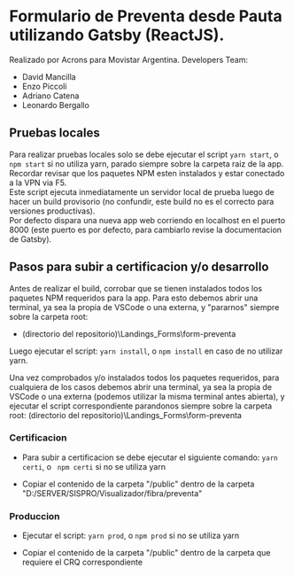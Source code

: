 # Formulario de Preventa desde Pauta utilizando Gatsby (ReactJS).
Realizado por Acrons para Movistar Argentina.
Developers Team:

- David Mancilla
- Enzo Piccoli
- Adriano Catena
- Leonardo Bergallo

## Pruebas locales
Para realizar pruebas locales solo se debe ejecutar el script `yarn start`, o `npm start` si no utiliza yarn, parado siempre sobre la carpeta raiz de la app. Recordar revisar que los paquetes NPM esten instalados y estar conectado a la VPN via F5. </br>
Este script ejecuta inmediatamente un servidor local de prueba luego de hacer un build provisorio (no confundir, este build no es el correcto para versiones productivas).</br>
Por defecto dispara una nueva app web corriendo en localhost en el puerto 8000 (este puerto es por defecto, para cambiarlo revise la documentacion de Gatsby).

## Pasos para subir a certificacion y/o desarrollo
Antes de realizar el build, corrobar que se tienen instalados todos los paquetes NPM requeridos para la app. Para esto debemos abrir una terminal, ya sea la propia de VSCode o una externa, y "pararnos" siempre sobre la carpeta root:
- (directorio del repositorio)\Landings_Forms\form-preventa

Luego ejecutar el script: `yarn install`, o `npm install` en caso de no utilizar yarn.</br>

Una vez comprobados y/o instalados todos los paquetes requeridos, para cualquiera de los casos debemos abrir una terminal, ya sea la propia de VSCode o una externa (podemos utilizar la misma terminal antes abierta), y ejecutar el script correspondiente parandonos siempre sobre la carpeta root: (directorio del repositorio)\Landings_Forms\form-preventa

### Certificacion

- Para subir a certificacion se debe ejecutar el siguiente comando:
  `yarn certi`, o ` npm certi` si no se utiliza yarn

- Copiar el contenido de la carpeta "/public" dentro de la carpeta "D:/SERVER/SISPRO/Visualizador/fibra/preventa"

### Produccion

- Ejecutar el script:
  `yarn prod`, o `npm prod` si no se utiliza yarn

- Copiar el contenido de la carpeta "/public" dentro de la carpeta que requiere el CRQ correspondiente
